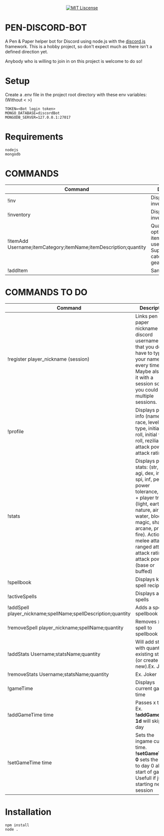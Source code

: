 <div align="center">
  <br />
  <p>
    <a href="https://github.com/cryptton2004/Pen-Discord-Bot/blob/master/LICENSE"><img src="https://img.shields.io/packagist/l/doctrine/orm.svg" alt="MIT Liscense" /></a>
  </p>
</div>

# PEN-DISCORD-BOT
A Pen & Paper helper bot for Discord using node.js with the [discord.js](https://github.com/discordjs) framework.
This is a hobby project, so don't expect much as there isn't a defined direction yet.

Anybody who is willing to join in on this project is welcome to do so!


# Setup
Create a .env file in the project root directory with these env variables: (Without < >)
```
TOKEN=<Bot login token>
MONGO_DATABASE=discordBot
MONGODB_SERVER=127.0.0.1:27017
```

# Requirements
```
nodejs
mongodb
```

# COMMANDS

| Command  | Description |
| ------------- | ------------- |
| !inv  | Displays player inventory  |
| !inventory  | Displays player inventory |
| !itemAdd  Username;itemCategory;itemName;itemDescription;quantity| Quantity field is optional. Adds an item to the username; Supported category: gear,weapon,buff |
| !addItem  | Same as above  |

# COMMANDS TO DO

| Command  | Description |
| ------------- | ------------- |
| !register player_nickname (session)| Links pen & paper nickname to discord username so that you don't have to type your name every time. Maybe also link it with a session so that you could have multiple sessions.  |
| !profile  | Displays player info (name, race, level, type, initial A roll, initial w roll, reziliance, attack power, attack rating)|
| !stats  | Displays player stats: (str, con, agi, dex, int, spi, inf, per, power tolerance, will) + player traits (light, earth, nature, air, water, blood magic, shadow, arcane, primal, fire). Actions: melee attacks, ranged attacks, attack rating, attack power (base or buffed)|
| !spellbook  | Displays known spell recipes)|
| !activeSpells  | Displays active spells|
| !addSpell player_nickname;spellName;spellDescription;quantity | Adds a spell to spellbook|
| !removeSpell player_nickname;spellName;quantity | Removes x spell to spellbook|
| !addStats  Username;statsName;quantity| Will add stats with quantity to existing stats (or create new).Ex. Joker|str|10  will add 10 points to str stat|
| !removeStats  Username;statsName;quantity| Ex. Joker|str|10 - removes 10 points from str|
| !gameTime  | Displays current game time |
| !addGameTime time | Passes x time. Ex.  **!addGameTime 1d**  will skip a day|
| !setGameTime time | Sets the ingame current time. **!setGameTime 0** sets the time to day 0 aka start of game. Usefull if just starting new session |


# Installation
```
npm install
node .
```
